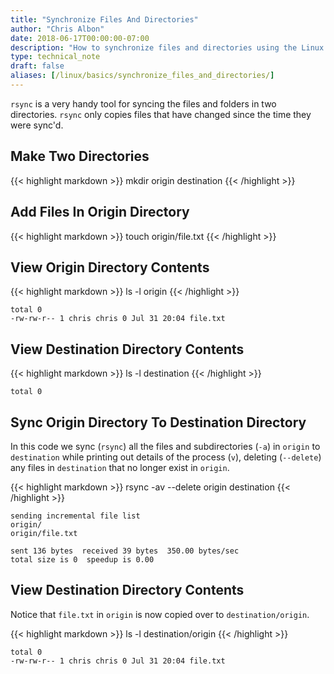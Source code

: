 ```yaml
---
title: "Synchronize Files And Directories"
author: "Chris Albon"
date: 2018-06-17T00:00:00-07:00
description: "How to synchronize files and directories using the Linux command line."
type: technical_note
draft: false
aliases: [/linux/basics/synchronize_files_and_directories/]
---
```


`rsync` is a very handy tool for syncing the files and folders in two directories. `rsync` only copies files that have changed since the time they were sync'd.

## Make Two Directories

{{< highlight markdown >}}
mkdir origin destination
{{< /highlight >}}

## Add Files In Origin Directory


{{< highlight markdown >}}
touch origin/file.txt
{{< /highlight >}}

## View Origin Directory Contents

{{< highlight markdown >}}
ls -l origin
{{< /highlight >}}
```
total 0
-rw-rw-r-- 1 chris chris 0 Jul 31 20:04 file.txt
```

## View Destination Directory Contents

{{< highlight markdown >}}
ls -l destination
{{< /highlight >}}
```
total 0
```

## Sync Origin Directory To Destination Directory

In this code we sync (`rsync`) all the files and subdirectories (`-a`) in `origin` to `destination` while printing out details of the process (`v`), deleting (`--delete`) any files in `destination` that no longer exist in `origin`.

{{< highlight markdown >}}
rsync -av --delete origin destination
{{< /highlight >}}
```
sending incremental file list
origin/
origin/file.txt

sent 136 bytes  received 39 bytes  350.00 bytes/sec
total size is 0  speedup is 0.00
```

## View Destination Directory Contents

Notice that `file.txt` in `origin` is now copied over to `destination/origin`.

{{< highlight markdown >}}
ls -l destination/origin
{{< /highlight >}}
```
total 0
-rw-rw-r-- 1 chris chris 0 Jul 31 20:04 file.txt
```